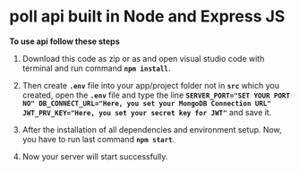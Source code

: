 # poll api built in Node and Express JS


**To use api follow these steps**

1. Download this code as zip or as and open visual studio code with terminal and run command **`npm install`**.

2. Then create **`.env`** file into your app/project folder not in **`src`** which you created, open the **`.env`** file and type the line **`
SERVER_PORT="SET YOUR PORT NO"
DB_CONNECT_URL="Here, you set your MongoDB Connection URL"
JWT_PRV_KEY="Here, you set your secret key for JWT"
`** and save it.

4. After the installation of all dependencies and environment setup. Now, you have to run last command **`npm start`**.

5. Now your server will start successfully.
